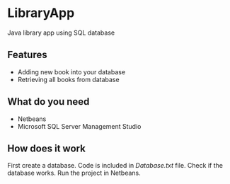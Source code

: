 # LibraryApp
Java library app using SQL database

## Features
* Adding new book into your database
* Retrieving all books from database

## What do you need
* Netbeans
* Microsoft SQL Server Management Studio

## How does it work
First create a database. Code is included in *_Database.txt_* file.
Check if the database works.
Run the project in Netbeans.
